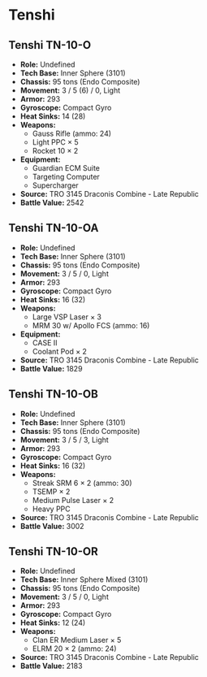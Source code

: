 # Tenshi
## Tenshi TN-10-O
- **Role:** Undefined
- **Tech Base:** Inner Sphere (3101)
- **Chassis:** 95 tons (Endo Composite)
- **Movement:** 3 / 5 (6) / 0, Light
- **Armor:** 293
- **Gyroscope:** Compact Gyro
- **Heat Sinks:** 14 (28)
- **Weapons:**
  - Gauss Rifle (ammo: 24)
  - Light PPC × 5
  - Rocket 10 × 2
- **Equipment:**
  - Guardian ECM Suite
  - Targeting Computer
  - Supercharger
- **Source:** TRO 3145 Draconis Combine - Late Republic
- **Battle Value:** 2542

## Tenshi TN-10-OA
- **Role:** Undefined
- **Tech Base:** Inner Sphere (3101)
- **Chassis:** 95 tons (Endo Composite)
- **Movement:** 3 / 5 / 0, Light
- **Armor:** 293
- **Gyroscope:** Compact Gyro
- **Heat Sinks:** 16 (32)
- **Weapons:**
  - Large VSP Laser × 3
  - MRM 30 w/ Apollo FCS (ammo: 16)
- **Equipment:**
  - CASE II
  - Coolant Pod × 2
- **Source:** TRO 3145 Draconis Combine - Late Republic
- **Battle Value:** 1829

## Tenshi TN-10-OB
- **Role:** Undefined
- **Tech Base:** Inner Sphere (3101)
- **Chassis:** 95 tons (Endo Composite)
- **Movement:** 3 / 5 / 3, Light
- **Armor:** 293
- **Gyroscope:** Compact Gyro
- **Heat Sinks:** 16 (32)
- **Weapons:**
  - Streak SRM 6 × 2 (ammo: 30)
  - TSEMP × 2
  - Medium Pulse Laser × 2
  - Heavy PPC
- **Source:** TRO 3145 Draconis Combine - Late Republic
- **Battle Value:** 3002

## Tenshi TN-10-OR
- **Role:** Undefined
- **Tech Base:** Inner Sphere Mixed (3101)
- **Chassis:** 95 tons (Endo Composite)
- **Movement:** 3 / 5 / 0, Light
- **Armor:** 293
- **Gyroscope:** Compact Gyro
- **Heat Sinks:** 12 (24)
- **Weapons:**
  - Clan ER Medium Laser × 5
  - ELRM 20 × 2 (ammo: 24)
- **Source:** TRO 3145 Draconis Combine - Late Republic
- **Battle Value:** 2183

